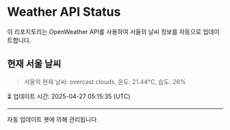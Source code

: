 
# Weather API Status

이 리포지토리는 OpenWeather API를 사용하여 서울의 날씨 정보를 자동으로 업데이트합니다.

## 현재 서울 날씨
> 서울의 현재 날씨: overcast clouds, 온도: 21.44°C, 습도: 26%

⏳ 업데이트 시간: 2025-04-27 05:15:35 (UTC)

---
자동 업데이트 봇에 의해 관리됩니다.

